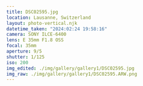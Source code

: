 ```yaml
---
title: DSC02595.jpg
location: Lausanne, Switzerland
layout: photo-vertical.njk
datetime_taken: "2024:02:24 19:58:16"
camera: SONY ILCE-6400
lens: E 35mm F1.8 OSS
focal: 35mm
aperture: 9/5
shutter: 1/125
iso: 200
img_edited: ./img/gallery/gallery1/DSC02595.jpg
img_raw: ./img/gallery/gallery1/DSC02595.ARW.png
---
```

